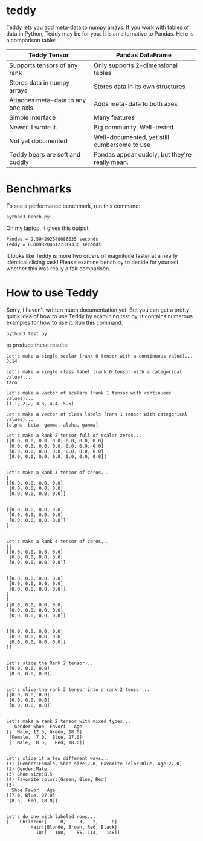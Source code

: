 # teddy
Teddy lets you add meta-data to numpy arrays.
If you work with tables of data in Python, Teddy may be for you.
It is an alternative to Pandas.
Here is a comparison table:

|Teddy Tensor|Pandas DataFrame|
|---|---|
|Supports tensors of any rank|Only supports 2-dimensional tables|
|Stores data in numpy arrays|Stores data in its own structures|
|Attaches meta-data to any one axis|Adds meta-data to both axes|
|Simple interface|Many features|
|Newer. I wrote it.|Big community. Well-tested.|
|Not yet documented|Well-documented, yet still cumbersome to use|
|Teddy bears are soft and cuddly|Pandas appear cuddly, but they're really mean.|

# Benchmarks
To see a performance benchmark, run this command:
```
python3 bench.py
```
On my laptop, it gives this output:
```
Pandas = 2.594292640686035 seconds
Teddy = 0.00982046127319336 seconds
```
It looks like Teddy is more two orders of magnitude faster at a nearly identical slicing task!
Please examine bench.py to decide for yourself whether this was really a fair comparison.

# How to use Teddy
Sorry, I haven't written much documentation yet.
But you can get a pretty quick idea of how to use Teddy by examining test.py.
It contains numerous examples for how to use it. Run this command:
```
python3 test.py
```
to produce these results:

```
Let's make a single scalar (rank 0 tensor with a continuous value)...
3.14

Let's make a single class label (rank 0 tensor with a categorical value)...
taco

Let's make a vector of scalars (rank 1 tensor with continuous values)...
[1.1, 2.2, 3.3, 4.4, 5.5]

Let's make a vector of class labels (rank 1 tensor with categorical values)...
[alpha, beta, gamma, alpha, gamma]

Let's make a Rank 2 tensor full of scalar zeros...
[[0.0, 0.0, 0.0, 0.0, 0.0, 0.0, 0.0]
 [0.0, 0.0, 0.0, 0.0, 0.0, 0.0, 0.0]
 [0.0, 0.0, 0.0, 0.0, 0.0, 0.0, 0.0]
 [0.0, 0.0, 0.0, 0.0, 0.0, 0.0, 0.0]]


Let's make a Rank 3 tensor of zeros...
[
[[0.0, 0.0, 0.0, 0.0]
 [0.0, 0.0, 0.0, 0.0]
 [0.0, 0.0, 0.0, 0.0]]


[[0.0, 0.0, 0.0, 0.0]
 [0.0, 0.0, 0.0, 0.0]
 [0.0, 0.0, 0.0, 0.0]]
]


Let's make a Rank 4 tensor of zeros...
[[
[[0.0, 0.0, 0.0, 0.0]
 [0.0, 0.0, 0.0, 0.0]
 [0.0, 0.0, 0.0, 0.0]]


[[0.0, 0.0, 0.0, 0.0]
 [0.0, 0.0, 0.0, 0.0]
 [0.0, 0.0, 0.0, 0.0]]
]
[
[[0.0, 0.0, 0.0, 0.0]
 [0.0, 0.0, 0.0, 0.0]
 [0.0, 0.0, 0.0, 0.0]]


[[0.0, 0.0, 0.0, 0.0]
 [0.0, 0.0, 0.0, 0.0]
 [0.0, 0.0, 0.0, 0.0]]
]]


Let's slice the Rank 2 tensor...
[[0.0, 0.0, 0.0]
 [0.0, 0.0, 0.0]]


Let's slice the rank 3 tensor into a rank 2 tensor...
[[0.0, 0.0, 0.0]
 [0.0, 0.0, 0.0]
 [0.0, 0.0, 0.0]]


Let's make a rank 2 tensor with mixed types...
   Gender Shoe  Favori   Age
[[  Male, 12.5, Green, 18.0]
 [Female,  7.0,  Blue, 27.0]
 [  Male,  8.5,   Red, 18.0]]


Let's slice it a few different ways...
(1) [Gender:Female, Shoe size:7.0, Favorite color:Blue, Age:27.0]
(2) Gender:Male
(3) Shoe size:8.5
(4) Favorite color:[Green, Blue, Red]
(5)
  Shoe Favor   Age
[[7.0, Blue, 27.0]
 [8.5,  Red, 18.0]]


Let's do one with labeled rows...
[    Children:[     0,     3,   2,     0]
         Hair:[Blonde, Brown, Red, Black]
           IQ:[   100,    85, 114,   148]]
```
